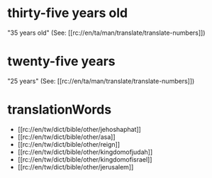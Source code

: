 # thirty-five years old

"35 years old" (See: [[rc://en/ta/man/translate/translate-numbers]])

# twenty-five years

"25 years" (See: [[rc://en/ta/man/translate/translate-numbers]])

# translationWords

* [[rc://en/tw/dict/bible/other/jehoshaphat]]
* [[rc://en/tw/dict/bible/other/asa]]
* [[rc://en/tw/dict/bible/other/reign]]
* [[rc://en/tw/dict/bible/other/kingdomofjudah]]
* [[rc://en/tw/dict/bible/other/kingdomofisrael]]
* [[rc://en/tw/dict/bible/other/jerusalem]]
